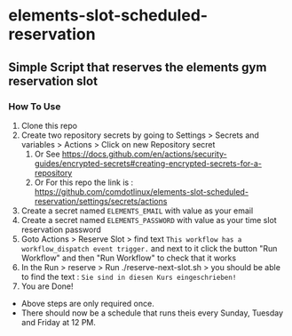 # elements-slot-scheduled-reservation

## Simple Script that reserves the elements gym reservation slot

### How To Use
1. Clone this repo
1. Create two repository secrets by going to Settings > Secrets and variables > Actions > Click on new Repository secret
    1. Or See https://docs.github.com/en/actions/security-guides/encrypted-secrets#creating-encrypted-secrets-for-a-repository
    1. Or For this repo the link is : https://github.com/comdotlinux/elements-slot-scheduled-reservation/settings/secrets/actions
1. Create a secret named `ELEMENTS_EMAIL` with value as your email
1. Create a secret named `ELEMENTS_PASSWORD` with value as your time slot reservation password
1. Goto Actions > Reserve Slot > find text `This workflow has a workflow_dispatch event trigger.` and next to it click the button "Run Workflow" and then "Run Workflow" to check that it works
1. In the Run > reserve > Run ./reserve-next-slot.sh > you should be able to find the text : `Sie sind in diesen Kurs eingeschrieben!`
1. You are Done!

* Above steps are only required once.
* There should now be a schedule that runs theis every Sunday, Tuesday and Friday at 12 PM.
